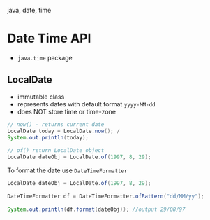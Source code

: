 java, date, time

# Date Time API
- `java.time` package


## LocalDate
- immutable class
- represents dates with default format `yyyy-MM-dd`
- does NOT store time or time-zone


```java
// now() - returns current date
LocalDate today = LocalDate.now(); /
System.out.println(today); 
		
// of() return LocalDate object         
LocalDate dateObj = LocalDate.of(1997, 8, 29);  
```

To format the date use `DateTimeFormatter`
```java
LocalDate dateObj = LocalDate.of(1997, 8, 29);
				
DateTimeFormatter df = DateTimeFormatter.ofPattern("dd/MM/yy"); 
		
System.out.println(df.format(dateObj)); //output 29/08/97
```


